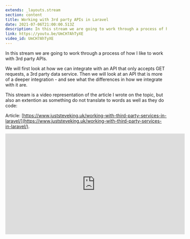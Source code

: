 ```yaml
---
extends: _layouts.stream
section: content
title: Working with 3rd party APIs in Laravel
date: 2021-07-06T21:00:00.513Z
description: In this stream we are going to work through a process of how I like to work with 3rd party APIs.
link: https://youtu.be/UmCH7AhTyXE
video_id: UmCH7AhTyXE
---
```

In this stream we are going to work through a process of how I like to work with 3rd party APIs.

We will first look at how we can integrate with an API that only accepts GET requests, a 3rd party data service. Then we will look at an API that is more of a deeper integration - and see what the differences in how we integrate with it are.

This stream is a video representation of the article I wrote on the topic, but also an extention as something do not translate to words as well as they do code:

Article: [https://www.juststeveking.uk/working-with-third-party-services-in-laravel/](https://www.juststeveking.uk/working-with-third-party-services-in-laravel/).

<div class="aspect-w-16 aspect-h-9">
    <iframe width="560" height="315" src="https://www.youtube.com/embed/UmCH7AhTyXE" title="YouTube video player" frameborder="0" allow="accelerometer; autoplay; clipboard-write; encrypted-media; gyroscope; picture-in-picture" allowfullscreen></iframe>
</div>